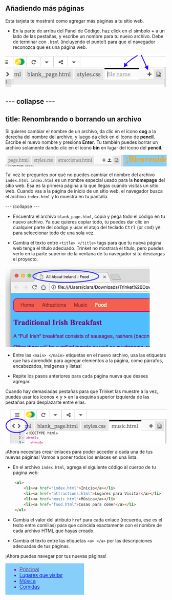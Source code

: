 ## Añadiendo más páginas

Esta tarjeta te mostrará como agregar más páginas a tu sitio web.

- En la parte de arriba del Panel de Código, haz click en el símbolo **+** a un lado de las pestañas, y escribe un nombre para tu nuevo archivo. Debe de terminar con `.html` (incluyendo el punto!) para que el navegador reconozca que es una página web.

![Añadiendo un nuevo archivo en Trinket](images/tktNewFileArrows.png)

--- collapse ---
---
title: Renombrando o borrando un archivo
---

Si quieres cambiar el nombre de un archivo, da clic en el ícono **cog** a la derecha del nombre del archivo, y luego da click en el ícono de **pencil**. Escribe el nuevo nombre y presiona **Enter**. Tu también puedes borrar un archivo solamente dando clic en el icono **bin** en lugar del icono del **pencil**.

![](images/EditFilename.png)

Tal vez te preguntes por qué no puedes cambiar el nombre del archivo `index.html`. `index.html` es un nombre especial usado para la **homepage** del sitio web. Esa es la primera página a la que llegas cuando visitas un sitio web. Cuando vas a la página de inicio de un sitio web, el navegador busca el archivo `index.html` y lo muestra en tu pantalla.

--- /collapse ---

- Encuentra el archivo `blank_page.html`, copia y pega todo el código en tu nuevo archivo. Ya que quieres copiar todo, tu puedes dar clic en cualquier parte del código y usar el atajo del teclado <kbd>Ctrl</kbd> (or <kbd>cmd</kbd>) y<kbd>A</kbd> para seleccionar todo de una sola vez.

- Cambia el texto entre `<title> </title>` tags para que tu nueva página web tenga el título adecuado. Trinket no mostrará el título, pero puedes verlo en la parte superior de la ventana de tu navegador si tu descargas el proyecto.

![El título de la página que se muestra en la pestaña del navegador](images/egLocalFileWindowTitle.png)

- Entre las `<main> </main>` etiquetas en el nuevo archivo, usa las etiquetas que has aprendido para agregar elementos a la página, como párrafos, encabezados, imágenes y listas!

- Repite los pasos anteriores para cada página nueva que desees agregar.

Cuando hay demasiadas pestañas para que Trinket las muestre a la vez, puedes usar los iconos **<** y **>** en la esquina superior izquierda de las pestañas para desplazarte entre ellas.

![Los botones para desplazar las pestañas](images/tktScrollTabIcons.png)

¡Ahora necesitas crear enlaces para poder acceder a cada una de tus nuevas páginas! Vamos a poner todos los enlaces en una lista.

- En el archivo `index.html`, agrega el siguiente código al cuerpo de tu página web:

```html
    <ul>
        <li><a href="index.html">Inicio</a></li>
        <li><a href="attractions.html">Lugares para Visitar</a></li>
        <li><a href="music.html">Música</a></li>
        <li><a href="food.html">Cosas para comer</a></li>
    </ul>
```

- Cambia el valor del atributo `href` para cada enlace (recuerda, ese es el texto entre comillas) para que coincida exactamente con el nombre de cada archivo HTML que hayas creado.

- Cambia el texto entre las etiquetas `<a> </a>` por las descripciones adecuadas de tus páginas.

¡Ahora puedes navegar por tus nuevas páginas!

![Ejemplo de lista de enlaces en una página web](images/egListOfPageLinks.png)